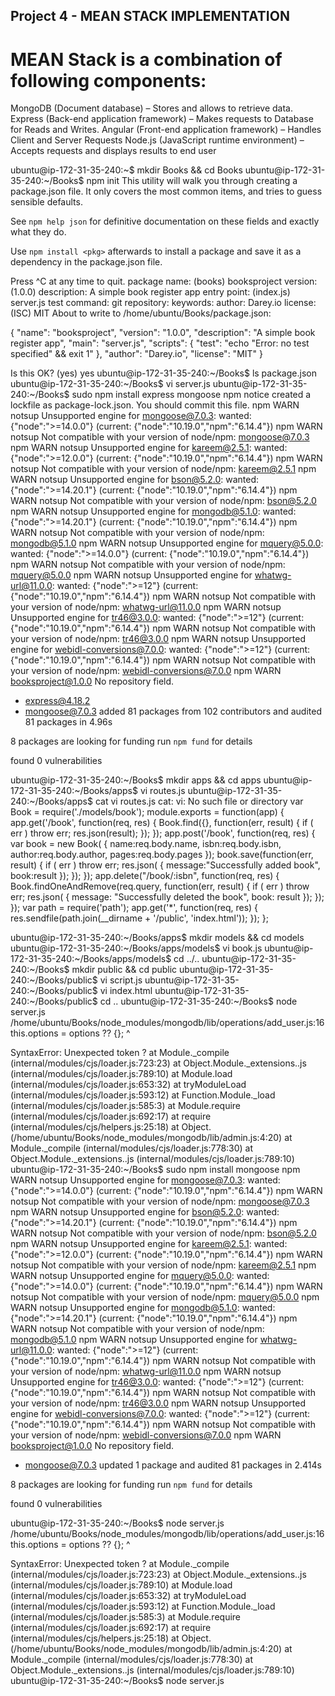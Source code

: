## Project 4 - MEAN STACK IMPLEMENTATION

# MEAN Stack is a combination of following components:

MongoDB (Document database) – Stores and allows to retrieve data.
Express (Back-end application framework) – Makes requests to Database for Reads and Writes.
Angular (Front-end application framework) – Handles Client and Server Requests
Node.js (JavaScript runtime environment) – Accepts requests and displays results to end user



ubuntu@ip-172-31-35-240:~$ mkdir Books && cd Books
ubuntu@ip-172-31-35-240:~/Books$ npm init
This utility will walk you through creating a package.json file.
It only covers the most common items, and tries to guess sensible defaults.

See `npm help json` for definitive documentation on these fields
and exactly what they do.

Use `npm install <pkg>` afterwards to install a package and
save it as a dependency in the package.json file.

Press ^C at any time to quit.
package name: (books) booksproject
version: (1.0.0) 
description: A simple book register app
entry point: (index.js) server.js
test command: 
git repository: 
keywords: 
author: Darey.io
license: (ISC) MIT
About to write to /home/ubuntu/Books/package.json:

{
  "name": "booksproject",
  "version": "1.0.0",
  "description": "A simple book register app",
  "main": "server.js",
  "scripts": {
    "test": "echo \"Error: no test specified\" && exit 1"
  },
  "author": "Darey.io",
  "license": "MIT"
}


Is this OK? (yes) yes
ubuntu@ip-172-31-35-240:~/Books$ ls
package.json
ubuntu@ip-172-31-35-240:~/Books$ vi server.js
ubuntu@ip-172-31-35-240:~/Books$ sudo npm install express mongoose
npm notice created a lockfile as package-lock.json. You should commit this file.
npm WARN notsup Unsupported engine for mongoose@7.0.3: wanted: {"node":">=14.0.0"} (current: {"node":"10.19.0","npm":"6.14.4"})
npm WARN notsup Not compatible with your version of node/npm: mongoose@7.0.3
npm WARN notsup Unsupported engine for kareem@2.5.1: wanted: {"node":">=12.0.0"} (current: {"node":"10.19.0","npm":"6.14.4"})
npm WARN notsup Not compatible with your version of node/npm: kareem@2.5.1
npm WARN notsup Unsupported engine for bson@5.2.0: wanted: {"node":">=14.20.1"} (current: {"node":"10.19.0","npm":"6.14.4"})
npm WARN notsup Not compatible with your version of node/npm: bson@5.2.0
npm WARN notsup Unsupported engine for mongodb@5.1.0: wanted: {"node":">=14.20.1"} (current: {"node":"10.19.0","npm":"6.14.4"})
npm WARN notsup Not compatible with your version of node/npm: mongodb@5.1.0
npm WARN notsup Unsupported engine for mquery@5.0.0: wanted: {"node":">=14.0.0"} (current: {"node":"10.19.0","npm":"6.14.4"})
npm WARN notsup Not compatible with your version of node/npm: mquery@5.0.0
npm WARN notsup Unsupported engine for whatwg-url@11.0.0: wanted: {"node":">=12"} (current: {"node":"10.19.0","npm":"6.14.4"})
npm WARN notsup Not compatible with your version of node/npm: whatwg-url@11.0.0
npm WARN notsup Unsupported engine for tr46@3.0.0: wanted: {"node":">=12"} (current: {"node":"10.19.0","npm":"6.14.4"})
npm WARN notsup Not compatible with your version of node/npm: tr46@3.0.0
npm WARN notsup Unsupported engine for webidl-conversions@7.0.0: wanted: {"node":">=12"} (current: {"node":"10.19.0","npm":"6.14.4"})
npm WARN notsup Not compatible with your version of node/npm: webidl-conversions@7.0.0
npm WARN booksproject@1.0.0 No repository field.

+ express@4.18.2
+ mongoose@7.0.3
added 81 packages from 102 contributors and audited 81 packages in 4.96s

8 packages are looking for funding
  run `npm fund` for details

found 0 vulnerabilities

ubuntu@ip-172-31-35-240:~/Books$ mkdir apps && cd apps
ubuntu@ip-172-31-35-240:~/Books/apps$ vi routes.js
ubuntu@ip-172-31-35-240:~/Books/apps$ cat vi routes.js
cat: vi: No such file or directory
var Book = require('./models/book');
module.exports = function(app) {
  app.get('/book', function(req, res) {
    Book.find({}, function(err, result) {
      if ( err ) throw err;
      res.json(result);
    });
  }); 
  app.post('/book', function(req, res) {
    var book = new Book( {
      name:req.body.name,
      isbn:req.body.isbn,
      author:req.body.author,
      pages:req.body.pages
    });
    book.save(function(err, result) {
      if ( err ) throw err;
      res.json( {
        message:"Successfully added book",
        book:result
      });
    });
  });
  app.delete("/book/:isbn", function(req, res) {
    Book.findOneAndRemove(req.query, function(err, result) {
      if ( err ) throw err;
      res.json( {
        message: "Successfully deleted the book",
        book: result
      });
    });
  });
  var path = require('path');
  app.get('*', function(req, res) {
    res.sendfile(path.join(__dirname + '/public', 'index.html'));
  });
};

ubuntu@ip-172-31-35-240:~/Books/apps$ mkdir models && cd models
ubuntu@ip-172-31-35-240:~/Books/apps/models$ vi book.js
ubuntu@ip-172-31-35-240:~/Books/apps/models$ cd ../..
ubuntu@ip-172-31-35-240:~/Books$ mkdir public && cd public
ubuntu@ip-172-31-35-240:~/Books/public$ vi script.js
ubuntu@ip-172-31-35-240:~/Books/public$ vi index.html
ubuntu@ip-172-31-35-240:~/Books/public$ cd ..
ubuntu@ip-172-31-35-240:~/Books$ node server.js
/home/ubuntu/Books/node_modules/mongodb/lib/operations/add_user.js:16
        this.options = options ?? {};
                                ^

SyntaxError: Unexpected token ?
    at Module._compile (internal/modules/cjs/loader.js:723:23)
    at Object.Module._extensions..js (internal/modules/cjs/loader.js:789:10)
    at Module.load (internal/modules/cjs/loader.js:653:32)
    at tryModuleLoad (internal/modules/cjs/loader.js:593:12)
    at Function.Module._load (internal/modules/cjs/loader.js:585:3)
    at Module.require (internal/modules/cjs/loader.js:692:17)
    at require (internal/modules/cjs/helpers.js:25:18)
    at Object.<anonymous> (/home/ubuntu/Books/node_modules/mongodb/lib/admin.js:4:20)
    at Module._compile (internal/modules/cjs/loader.js:778:30)
    at Object.Module._extensions..js (internal/modules/cjs/loader.js:789:10)
ubuntu@ip-172-31-35-240:~/Books$ sudo npm install mongoose
npm WARN notsup Unsupported engine for mongoose@7.0.3: wanted: {"node":">=14.0.0"} (current: {"node":"10.19.0","npm":"6.14.4"})
npm WARN notsup Not compatible with your version of node/npm: mongoose@7.0.3
npm WARN notsup Unsupported engine for bson@5.2.0: wanted: {"node":">=14.20.1"} (current: {"node":"10.19.0","npm":"6.14.4"})
npm WARN notsup Not compatible with your version of node/npm: bson@5.2.0
npm WARN notsup Unsupported engine for kareem@2.5.1: wanted: {"node":">=12.0.0"} (current: {"node":"10.19.0","npm":"6.14.4"})
npm WARN notsup Not compatible with your version of node/npm: kareem@2.5.1
npm WARN notsup Unsupported engine for mquery@5.0.0: wanted: {"node":">=14.0.0"} (current: {"node":"10.19.0","npm":"6.14.4"})
npm WARN notsup Not compatible with your version of node/npm: mquery@5.0.0
npm WARN notsup Unsupported engine for mongodb@5.1.0: wanted: {"node":">=14.20.1"} (current: {"node":"10.19.0","npm":"6.14.4"})
npm WARN notsup Not compatible with your version of node/npm: mongodb@5.1.0
npm WARN notsup Unsupported engine for whatwg-url@11.0.0: wanted: {"node":">=12"} (current: {"node":"10.19.0","npm":"6.14.4"})
npm WARN notsup Not compatible with your version of node/npm: whatwg-url@11.0.0
npm WARN notsup Unsupported engine for tr46@3.0.0: wanted: {"node":">=12"} (current: {"node":"10.19.0","npm":"6.14.4"})
npm WARN notsup Not compatible with your version of node/npm: tr46@3.0.0
npm WARN notsup Unsupported engine for webidl-conversions@7.0.0: wanted: {"node":">=12"} (current: {"node":"10.19.0","npm":"6.14.4"})
npm WARN notsup Not compatible with your version of node/npm: webidl-conversions@7.0.0
npm WARN booksproject@1.0.0 No repository field.

+ mongoose@7.0.3
updated 1 package and audited 81 packages in 2.414s

8 packages are looking for funding
  run `npm fund` for details

found 0 vulnerabilities

ubuntu@ip-172-31-35-240:~/Books$ node server.js
/home/ubuntu/Books/node_modules/mongodb/lib/operations/add_user.js:16
        this.options = options ?? {};
                                ^

SyntaxError: Unexpected token ?
    at Module._compile (internal/modules/cjs/loader.js:723:23)
    at Object.Module._extensions..js (internal/modules/cjs/loader.js:789:10)
    at Module.load (internal/modules/cjs/loader.js:653:32)
    at tryModuleLoad (internal/modules/cjs/loader.js:593:12)
    at Function.Module._load (internal/modules/cjs/loader.js:585:3)
    at Module.require (internal/modules/cjs/loader.js:692:17)
    at require (internal/modules/cjs/helpers.js:25:18)
    at Object.<anonymous> (/home/ubuntu/Books/node_modules/mongodb/lib/admin.js:4:20)
    at Module._compile (internal/modules/cjs/loader.js:778:30)
    at Object.Module._extensions..js (internal/modules/cjs/loader.js:789:10)
ubuntu@ip-172-31-35-240:~/Books$ node server.js

